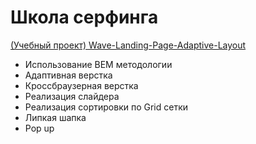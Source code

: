 #  Школа серфинга 

  [ (Учебный проект) Wave-Landing-Page-Adaptive-Layout](https://vetosy.github.io/Wave/)
- Использование BEM методологии
- Адаптивная верстка 
- Кроссбраузерная верстка
- Реализация слайдера
- Реализация сортировки по Grid сетки
- Липкая шапка
- Pop up
